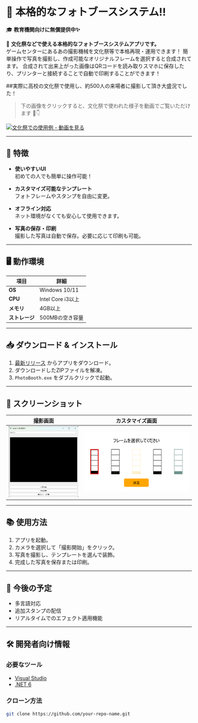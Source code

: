 # 📸 本格的なフォトブースシステム‼  
🎓 **教育機関向けに無償提供中✨**

🎉 **文化祭などで使える本格的なフォトブースシステムアプリです。**  
ゲームセンターにあるあの撮影機械を文化祭等で本格再現・運用できます！
簡単操作で写真を撮影し、作成可能なオリジナルフレームを選択すると合成されてます。
合成されて出来上がった画像はQRコードを読み取りスマホに保存したり、プリンターと接続することで自動で印刷することができます！


##実際に高校の文化祭で使用し、約500人の来場者に撮影して頂き大盛況でした！  
>下の画像をクリックすると、文化祭で使われた様子を動画でご覧いただけます 🎥👇

[![文化祭での使用例 - 動画を見る](https://img.youtube.com/vi/ul3hGIHvoWw/hqdefault.jpg)](https://www.youtube.com/shorts/ul3hGIHvoWw)



---

## 🚀 特徴

- **使いやすいUI**  
  初めての人でも簡単に操作可能！

- **カスタマイズ可能なテンプレート**  
  フォトフレームやスタンプを自由に変更。

- **オフライン対応**  
  ネット環境がなくても安心して使用できます。

- **写真の保存・印刷**  
  撮影した写真は自動で保存。必要に応じて印刷も可能。

---

## 🖥️ 動作環境

| 項目            | 詳細             |
|-----------------|------------------|
| **OS**         | Windows 10/11   |
| **CPU**        | Intel Core i3以上 |
| **メモリ**     | 4GB以上          |
| **ストレージ** | 500MBの空き容量 |

---

## 📥 ダウンロード & インストール

1. [最新リリース](https://github.com/your-repo-name/releases) からアプリをダウンロード。
2. ダウンロードしたZIPファイルを解凍。
3. `PhotoBooth.exe` をダブルクリックで起動。

---

## 🎨 スクリーンショット

| 撮影画面                       | カスタマイズ画面               |
|--------------------------------|-------------------------------|
| ![撮影画面](assets/capture.png) | ![カスタマイズ画面](assets/customize.png) |

---

## 📚 使用方法

1. アプリを起動。
2. カメラを選択して「撮影開始」をクリック。
3. 写真を撮影し、テンプレートを選んで装飾。
4. 完成した写真を保存または印刷。

---

## 🌟 今後の予定

- 多言語対応
- 追加スタンプの配信
- リアルタイムでのエフェクト適用機能

---

## 🛠️ 開発者向け情報

### 必要なツール

- [Visual Studio](https://visualstudio.microsoft.com/)
- [.NET 6](https://dotnet.microsoft.com/)

### クローン方法

```bash
git clone https://github.com/your-repo-name.git
